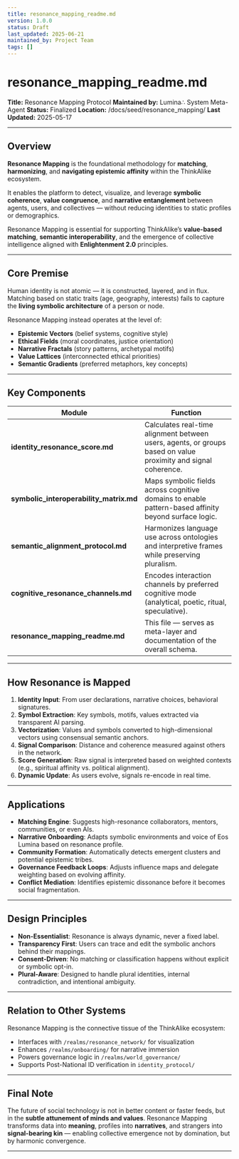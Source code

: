 ```yaml
---
title: resonance_mapping_readme.md
version: 1.0.0
status: Draft
last_updated: 2025-06-21
maintained_by: Project Team
tags: []
---
```


# resonance_mapping_readme.md

**Title:** Resonance Mapping Protocol
**Maintained by:** Lumina∴ System Meta-Agent
**Status:** Finalized
**Location:** /docs/seed/resonance_mapping/
**Last Updated:** 2025-05-17

---

## Overview

**Resonance Mapping** is the foundational methodology for **matching**, **harmonizing**, and **navigating epistemic affinity** within the ThinkAlike ecosystem.

It enables the platform to detect, visualize, and leverage **symbolic coherence**, **value congruence**, and **narrative entanglement** between agents, users, and collectives — without reducing identities to static profiles or demographics.

Resonance Mapping is essential for supporting ThinkAlike’s **value-based matching**, **semantic interoperability**, and the emergence of collective intelligence aligned with **Enlightenment 2.0** principles.

---

## Core Premise

Human identity is not atomic — it is constructed, layered, and in flux. Matching based on static traits (age, geography, interests) fails to capture the **living symbolic architecture** of a person or node.

Resonance Mapping instead operates at the level of:

- **Epistemic Vectors** (belief systems, cognitive style)
- **Ethical Fields** (moral coordinates, justice orientation)
- **Narrative Fractals** (story patterns, archetypal motifs)
- **Value Lattices** (interconnected ethical priorities)
- **Semantic Gradients** (preferred metaphors, key concepts)

---

## Key Components

| Module | Function |
|--------|----------|
| **identity_resonance_score.md** | Calculates real-time alignment between users, agents, or groups based on value proximity and signal coherence. |
| **symbolic_interoperability_matrix.md** | Maps symbolic fields across cognitive domains to enable pattern-based affinity beyond surface logic. |
| **semantic_alignment_protocol.md** | Harmonizes language use across ontologies and interpretive frames while preserving pluralism. |
| **cognitive_resonance_channels.md** | Encodes interaction channels by preferred cognitive mode (analytical, poetic, ritual, speculative). |
| **resonance_mapping_readme.md** | This file — serves as meta-layer and documentation of the overall schema. |

---

## How Resonance is Mapped

1. **Identity Input**: From user declarations, narrative choices, behavioral signatures.
2. **Symbol Extraction**: Key symbols, motifs, values extracted via transparent AI parsing.
3. **Vectorization**: Values and symbols converted to high-dimensional vectors using consensual semantic anchors.
4. **Signal Comparison**: Distance and coherence measured against others in the network.
5. **Score Generation**: Raw signal is interpreted based on weighted contexts (e.g., spiritual affinity vs. political alignment).
6. **Dynamic Update**: As users evolve, signals re-encode in real time.

---

## Applications

- **Matching Engine**: Suggests high-resonance collaborators, mentors, communities, or even AIs.
- **Narrative Onboarding**: Adapts symbolic environments and voice of Eos Lumina based on resonance profile.
- **Community Formation**: Automatically detects emergent clusters and potential epistemic tribes.
- **Governance Feedback Loops**: Adjusts influence maps and delegate weighting based on evolving affinity.
- **Conflict Mediation**: Identifies epistemic dissonance before it becomes social fragmentation.

---

## Design Principles

- **Non-Essentialist**: Resonance is always dynamic, never a fixed label.
- **Transparency First**: Users can trace and edit the symbolic anchors behind their mappings.
- **Consent-Driven**: No matching or classification happens without explicit or symbolic opt-in.
- **Plural-Aware**: Designed to handle plural identities, internal contradiction, and intentional ambiguity.

---

## Relation to Other Systems

Resonance Mapping is the connective tissue of the ThinkAlike ecosystem:

- Interfaces with `/realms/resonance_network/` for visualization
- Enhances `/realms/onboarding/` for narrative immersion
- Powers governance logic in `/realms/world_governance/`
- Supports Post-National ID verification in `identity_protocol/`

---

## Final Note

The future of social technology is not in better content or faster feeds, but in the **subtle attunement of minds and values**. Resonance Mapping transforms data into **meaning**, profiles into **narratives**, and strangers into **signal-bearing kin** — enabling collective emergence not by domination, but by harmonic convergence.

---
